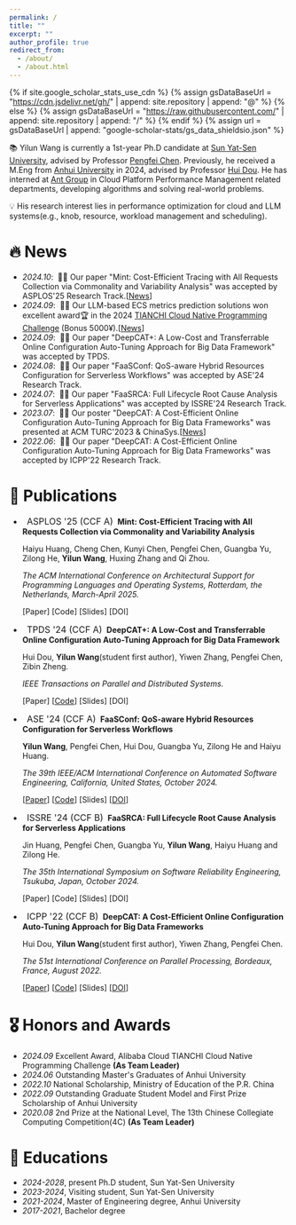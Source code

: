 ```yaml
---
permalink: /
title: ""
excerpt: ""
author_profile: true
redirect_from: 
  - /about/
  - /about.html
---
```


{% if site.google_scholar_stats_use_cdn %}
{% assign gsDataBaseUrl = "https://cdn.jsdelivr.net/gh/" | append: site.repository | append: "@" %}
{% else %}
{% assign gsDataBaseUrl = "https://raw.githubusercontent.com/" | append: site.repository | append: "/" %}
{% endif %}
{% assign url = gsDataBaseUrl | append: "google-scholar-stats/gs_data_shieldsio.json" %}

<span class='anchor' id='about-me'></span>

📚 Yilun Wang is currently a 1st-year Ph.D candidate at [Sun Yat-Sen University](https://sysu.edu.cn/), advised by Professor [Pengfei Chen](https://cse.sysu.edu.cn/content/3747). Previously, he received a M.Eng from [Anhui University](https://www.ahu.edu.cn/) in 2024, advised by Professor [Hui Dou](https://cs.ahu.edu.cn/2021/1216/c20807a277166/page.htm). He has interned at [Ant Group](https://www.antgroup.com/) in Cloud Platform Performance Management related departments, developing algorithms and solving real-world problems.

💡 His research interest lies in performance optimization for cloud and LLM systems(e.g., knob, resource, workload management and scheduling). 


# 🔥 News
- *2024.10*: &nbsp;🎉🎉 Our paper "Mint: Cost-Efficient Tracing with All Requests Collection via Commonality and Variability Analysis" was accepted by ASPLOS'25 Research Track.[[News](https://mp.weixin.qq.com/s/xJs3I9jyX-xkuUpRu7_NWg)]
- *2024.09*: &nbsp;🎉🎉 Our LLM-based ECS metrics prediction solutions won excellent award🏆 in the 2024 [TIANCHI Cloud Native Programming Challenge](https://tianchi.aliyun.com/competition/entrance/532202) (Bonus 5000¥).[[News](https://developer.aliyun.com/article/1611031?spm=5176.26934562.main.1.507e1506evW7ia)]
- *2024.09*: &nbsp;🎉🎉 Our paper "DeepCAT+: A Low-Cost and Transferrable Online Configuration Auto-Tuning Approach for Big Data Framework" was accepted by TPDS.
- *2024.08*: &nbsp;🎉🎉 Our paper "FaaSConf: QoS-aware Hybrid Resources Configuration for Serverless Workflows" was accepted by ASE'24 Research Track.
- *2024.07*: &nbsp;🎉🎉 Our paper "FaaSRCA: Full Lifecycle Root Cause Analysis for Serverless Applications" was accepted by ISSRE'24 Research Track.
- *2023.07*: &nbsp;🎉🎉 Our poster "DeepCAT: A Cost-Efficient Online Configuration Auto-Tuning Approach for Big Data Frameworks" was presented at ACM TURC'2023 & ChinaSys.[[News](https://zhuanlan.zhihu.com/p/650016166)]
- *2022.06*: &nbsp;🎉🎉 Our paper "DeepCAT: A Cost-Efficient Online Configuration Auto-Tuning Approach for Big Data Frameworks" was accepted by ICPP'22 Research Track.


# 📝 Publications 
- &nbsp; <span class="badge" style="font-size:16px;">ASPLOS '25 (CCF A)</span> &nbsp;**Mint: Cost-Efficient Tracing with All Requests Collection via Commonality and Variability Analysis**

  <span style="font-size:14px;"> Haiyu Huang, Cheng Chen, Kunyi Chen, Pengfei Chen, Guangba Yu, Zilong He, **Yilun Wang**, Huxing Zhang and Qi Zhou. </span>

  <span style="font-size:14px;"> *The ACM International Conference on Architectural Support for Programming Languages and Operating Systems, Rotterdam, the Netherlands, March-April 2025.* </span>

  [Paper]
  [Code]
  [Slides]
  [DOI]
  
- &nbsp; <span class="badge" style="font-size:16px;">TPDS '24 (CCF A)</span> &nbsp;**DeepCAT+: A Low-Cost and Transferrable Online Configuration Auto-Tuning Approach for Big Data Framework**

  <span style="font-size:14px;"> Hui Dou, **Yilun Wang**(student first author), Yiwen Zhang, Pengfei Chen, Zibin Zheng. </span>

  <span style="font-size:14px;"> *IEEE Transactions on Parallel and Distributed Systems.* </span>

  [Paper]
  [[Code](https://github.com/wiluen/DeepCAT)]
  [Slides]
  [DOI]
  
- &nbsp; <span class="badge" style="font-size:16px;">ASE '24 (CCF A)</span> &nbsp;**FaaSConf: QoS-aware Hybrid Resources Configuration for Serverless Workflows**

  <span style="font-size:14px;"> **Yilun Wang**, Pengfei Chen, Hui Dou, Guangba Yu, Zilong He and Haiyu Huang. </span>

  <span style="font-size:14px;"> *The 39th IEEE/ACM International Conference on Automated Software Engineering, California, United States, October 2024.* </span>

  [[Paper](https://github.com/wiluen/wiluen.github.io/blob/main/files/faasconf/faasconf_camera_ready.pdf)]
  [[Code](https://github.com/wiluen/FaaSConf)]
  [Slides]
  [[DOI](https://doi.org/10.1145/3691620.3695477)]

- &nbsp; <span class="badge" style="font-size:16px;">ISSRE '24 (CCF B)</span> &nbsp;**FaaSRCA: Full Lifecycle Root Cause Analysis for Serverless Applications**

  <span style="font-size:14px;"> Jin Huang, Pengfei Chen, Guangba Yu, **Yilun Wang**, Haiyu Huang and Zilong He. </span>

  <span style="font-size:14px;"> *The 35th International Symposium on Software Reliability Engineering, Tsukuba, Japan, October 2024.* </span>

  [Paper]
  [Code]
  [Slides]
  [DOI]

- &nbsp; <span class="badge" style="font-size:16px;">ICPP '22 (CCF B)</span> &nbsp;**DeepCAT: A Cost-Efficient Online Configuration Auto-Tuning Approach for Big Data Frameworks**

  <span style="font-size:14px;"> Hui Dou, **Yilun Wang**(student first author), Yiwen Zhang, Pengfei Chen. </span>

  <span style="font-size:14px;"> *The 51st International Conference on Parallel Processing, Bordeaux, France, August 2022.* </span>

  [[Paper](https://github.com/wiluen/wiluen.github.io/blob/main/files/deepcat/22ICPP.pdf)]
  [[Code](https://github.com/wiluen/DeepCAT)]
  [Slides]
  [[DOI](https://doi.org/10.1145/3545008.3545018)]

# 🎖 Honors and Awards
- *2024.09* Excellent Award, Alibaba Cloud TIANCHI Cloud Native Programming Challenge **(As Team Leader)**
- *2024.06* Outstanding Master's Graduates of Anhui University
- *2022.10* National Scholarship, Ministry of Education of the P.R. China
- *2022.09* Outstanding Graduate Student Model and First Prize Scholarship of Anhui University
- *2020.08* 2nd Prize at the National Level, The 13th Chinese Collegiate Computing Competition(4C) **(As Team Leader)**

# 📖 Educations
- *2024-2028*, present Ph.D student, Sun Yat-Sen University
- *2023-2024*, Visiting student, Sun Yat-Sen University
- *2021-2024*, Master of Engineering degree, Anhui University
- *2017-2021*, Bachelor degree
 


<!-- # 💻 Internships -->
